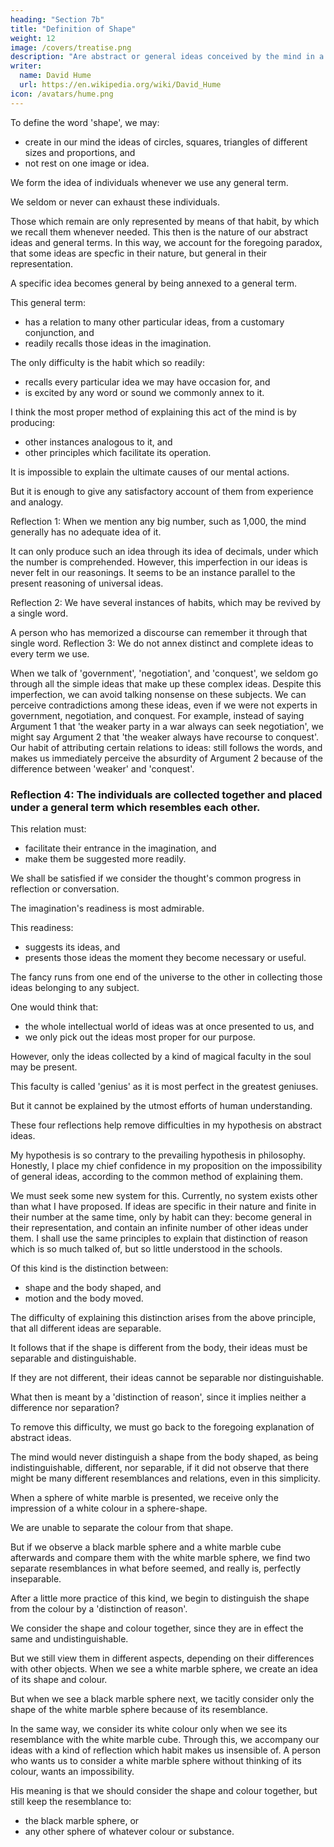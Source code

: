 ```yaml
---
heading: "Section 7b"
title: "Definition of Shape"
weight: 12
image: /covers/treatise.png
description: "Are abstract or general ideas conceived by the mind in a general or particular way?"
writer:
  name: David Hume
  url: https://en.wikipedia.org/wiki/David_Hume
icon: /avatars/hume.png
---
```




To define the word 'shape', we may:
- create in our mind the ideas of circles, squares, triangles of different sizes and proportions, and
- not rest on one image or idea.

We form the idea of individuals whenever we use any general term.

We seldom or never can exhaust these individuals.

Those which remain are only represented by means of that habit, by which we recall them whenever needed.
This then is the nature of our abstract ideas and general terms.
In this way, we account for the foregoing paradox, that some ideas are specfic in their nature, but general in their representation.

A specific idea becomes general by being annexed to a general term.

This general term:
- has a relation to many other particular ideas, from a customary conjunction, and
- readily recalls those ideas in the imagination.

The only difficulty is the habit which so readily:
- recalls every particular idea we may have occasion for, and
- is excited by any word or sound we commonly annex to it.

I think the most proper method of explaining this act of the mind is by producing:
- other instances analogous to it, and
- other principles which facilitate its operation.

It is impossible to explain the ultimate causes of our mental actions.

But it is enough to give any satisfactory account of them from experience and analogy.

Reflection 1: When we mention any big number, such as 1,000, the mind generally has no adequate idea of it.

It can only produce such an idea through its idea of decimals, under which the number is comprehended.
However, this imperfection in our ideas is never felt in our reasonings.
It seems to be an instance parallel to the present reasoning of universal ideas.

Reflection 2: We have several instances of habits, which may be revived by a single word.

A person who has memorized a discourse can remember it through that single word.
Reflection 3: We do not annex distinct and complete ideas to every term we use.

When we talk of 'government', 'negotiation', and 'conquest', we seldom go through all the simple ideas that make up these complex ideas.
Despite this imperfection, we can avoid talking nonsense on these subjects.
We can perceive contradictions among these ideas, even if we were not experts in government, negotiation, and conquest.
For example, instead of saying Argument 1 that 'the weaker party in a war always can seek negotiation', we might say Argument 2 that 'the weaker always have recourse to conquest'.
Our habit of attributing certain relations to ideas:
still follows the words, and
makes us immediately perceive the absurdity of Argument 2 because of the difference between 'weaker' and 'conquest'.


### Reflection 4: The individuals are collected together and placed under a general term which resembles each other.

This relation must:
- facilitate their entrance in the imagination, and
- make them be suggested more readily.

We shall be satisfied if we consider the thought's common progress in reflection or conversation.

The imagination's readiness is most admirable.

This readiness:
- suggests its ideas, and
- presents those ideas the moment they become necessary or useful.

The fancy runs from one end of the universe to the other in collecting those ideas belonging to any subject.

One would think that:
- the whole intellectual world of ideas was at once presented to us, and
- we only pick out the ideas most proper for our purpose.

However, only the ideas collected by a kind of magical faculty in the soul may be present.

This faculty is called 'genius' as it is most perfect in the greatest geniuses.

But it cannot be explained by the utmost efforts of human understanding.

These four reflections help remove difficulties in my hypothesis on abstract ideas.

My hypothesis is so contrary to the prevailing hypothesis in philosophy.
Honestly, I place my chief confidence in my proposition on the impossibility of general ideas, according to the common method of explaining them.

We must seek some new system for this.
Currently, no system exists other than what I have proposed.
If ideas are specific in their nature and finite in their number at the same time, only by habit can they:
become general in their representation, and
contain an infinite number of other ideas under them.
I shall use the same principles to explain that distinction of reason which is so much talked of, but so little understood in the schools.

Of this kind is the distinction between:
- shape and the body shaped, and
- motion and the body moved.

The difficulty of explaining this distinction arises from the above principle, that all different ideas are separable.

It follows that if the shape is different from the body, their ideas must be separable and distinguishable.

If they are not different, their ideas cannot be separable nor distinguishable.

What then is meant by a 'distinction of reason', since it implies neither a difference nor separation?

<!-- Marbles -->

To remove this difficulty, we must go back to the foregoing explanation of abstract ideas.

The mind would never distinguish a shape from the body shaped, as being indistinguishable, different, nor separable, if it did not observe that there might be many different resemblances and relations, even in this simplicity.

When a sphere of white marble is presented, we receive only the impression of a white colour in a sphere-shape.

We are unable to separate the colour from that shape.

But if we observe a black marble sphere and a white marble cube afterwards and compare them with the white marble sphere, we find two separate resemblances in what before seemed, and really is, perfectly inseparable.

After a little more practice of this kind, we begin to distinguish the shape from the colour by a 'distinction of reason'.

We consider the shape and colour together, since they are in effect the same and undistinguishable.

But we still view them in different aspects, depending on their differences with other objects.
When we see a white marble sphere, we create an idea of its shape and colour.

But when we see a black marble sphere next, we tacitly consider only the shape of the white marble sphere because of its resemblance.

In the same way, we consider its white colour only when we see its resemblance with the white marble cube.
Through this, we accompany our ideas with a kind of reflection which habit makes us insensible of.
A person who wants us to consider a white marble sphere without thinking of its colour, wants an impossibility.

His meaning is that we should consider the shape and colour together, but still keep the resemblance to:
- the black marble sphere, or
- any other sphere of whatever colour or substance.